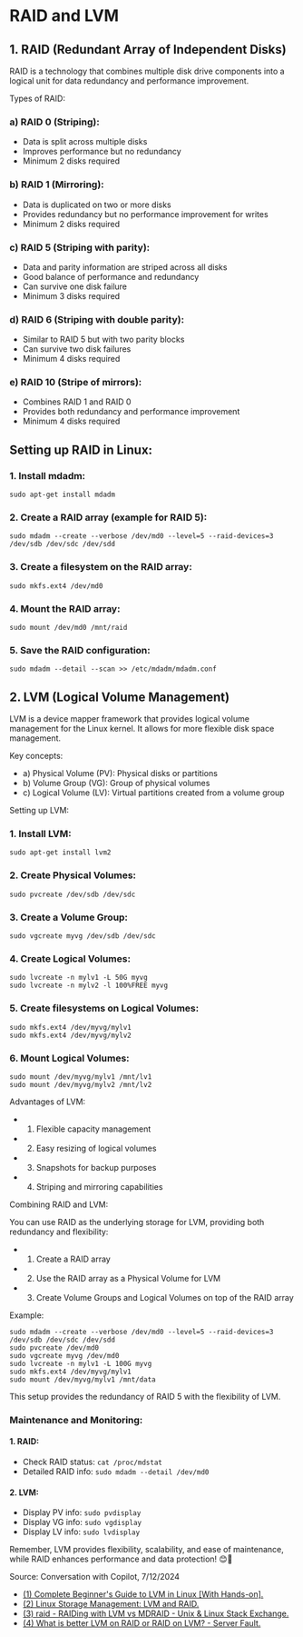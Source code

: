 
# RAID and LVM 

## 1. RAID (Redundant Array of Independent Disks)

RAID is a technology that combines multiple disk drive components into a logical unit for data redundancy and performance improvement. 

Types of RAID:

### a) RAID 0 (Striping):
- Data is split across multiple disks
- Improves performance but no redundancy
- Minimum 2 disks required

### b) RAID 1 (Mirroring):
- Data is duplicated on two or more disks
- Provides redundancy but no performance improvement for writes
- Minimum 2 disks required

### c) RAID 5 (Striping with parity):
- Data and parity information are striped across all disks
- Good balance of performance and redundancy
- Can survive one disk failure
- Minimum 3 disks required

### d) RAID 6 (Striping with double parity):
- Similar to RAID 5 but with two parity blocks
- Can survive two disk failures
- Minimum 4 disks required

### e) RAID 10 (Stripe of mirrors):
- Combines RAID 1 and RAID 0
- Provides both redundancy and performance improvement
- Minimum 4 disks required

## Setting up RAID in Linux:

### 1. Install mdadm:
```
sudo apt-get install mdadm
```

### 2. Create a RAID array (example for RAID 5):
```
sudo mdadm --create --verbose /dev/md0 --level=5 --raid-devices=3 /dev/sdb /dev/sdc /dev/sdd
```

### 3. Create a filesystem on the RAID array:
```
sudo mkfs.ext4 /dev/md0
```

### 4. Mount the RAID array:
```
sudo mount /dev/md0 /mnt/raid
```

### 5. Save the RAID configuration:
```
sudo mdadm --detail --scan >> /etc/mdadm/mdadm.conf
```

## 2. LVM (Logical Volume Management)

LVM is a device mapper framework that provides logical volume management for the Linux kernel. It allows for more flexible disk space management.

Key concepts:

- a) Physical Volume (PV): Physical disks or partitions
- b) Volume Group (VG): Group of physical volumes
- c) Logical Volume (LV): Virtual partitions created from a volume group

Setting up LVM:

### 1. Install LVM:
```
sudo apt-get install lvm2
```

### 2. Create Physical Volumes:
```
sudo pvcreate /dev/sdb /dev/sdc
```

### 3. Create a Volume Group:
```
sudo vgcreate myvg /dev/sdb /dev/sdc
```

### 4. Create Logical Volumes:
```
sudo lvcreate -n mylv1 -L 50G myvg
sudo lvcreate -n mylv2 -l 100%FREE myvg
```

### 5. Create filesystems on Logical Volumes:
```
sudo mkfs.ext4 /dev/myvg/mylv1
sudo mkfs.ext4 /dev/myvg/mylv2
```

### 6. Mount Logical Volumes:
```
sudo mount /dev/myvg/mylv1 /mnt/lv1
sudo mount /dev/myvg/mylv2 /mnt/lv2
```

Advantages of LVM:

- 1. Flexible capacity management
- 2. Easy resizing of logical volumes
- 3. Snapshots for backup purposes
- 4. Striping and mirroring capabilities

Combining RAID and LVM:

You can use RAID as the underlying storage for LVM, providing both redundancy and flexibility:

- 1. Create a RAID array
- 2. Use the RAID array as a Physical Volume for LVM
- 3. Create Volume Groups and Logical Volumes on top of the RAID array

Example:

```
sudo mdadm --create --verbose /dev/md0 --level=5 --raid-devices=3 /dev/sdb /dev/sdc /dev/sdd
sudo pvcreate /dev/md0
sudo vgcreate myvg /dev/md0
sudo lvcreate -n mylv1 -L 100G myvg
sudo mkfs.ext4 /dev/myvg/mylv1
sudo mount /dev/myvg/mylv1 /mnt/data
```

This setup provides the redundancy of RAID 5 with the flexibility of LVM.

### Maintenance and Monitoring:

#### 1. RAID:
- Check RAID status: `cat /proc/mdstat`
- Detailed RAID info: `sudo mdadm --detail /dev/md0`

#### 2. LVM:
- Display PV info: `sudo pvdisplay`
- Display VG info: `sudo vgdisplay`
- Display LV info: `sudo lvdisplay`

Remember, LVM provides flexibility, scalability, and ease of maintenance, while RAID enhances performance and data protection! 😊🚀

Source: Conversation with Copilot, 7/12/2024
- [(1) Complete Beginner's Guide to LVM in Linux [With Hands-on].](https://linuxhandbook.com/lvm-guide/.)
- [(2) Linux Storage Management: LVM and RAID.](https://linuxhall.org/linux-storage-management-lvm-and-raid/.)
- [(3) raid - RAIDing with LVM vs MDRAID - Unix & Linux Stack Exchange.](https://unix.stackexchange.com/questions/150644/raiding-with-lvm-vs-mdraid-pros-and-cons.)
- [(4) What is better LVM on RAID or RAID on LVM? - Server Fault.](https://serverfault.com/questions/217666/what-is-better-lvm-on-raid-or-raid-on-lvm.)
